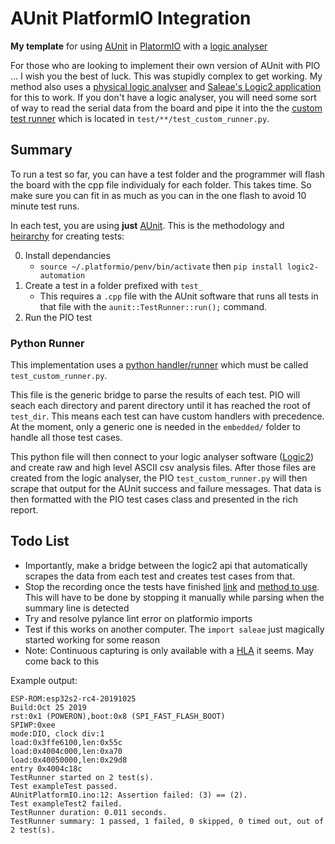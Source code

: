 # AUnit PlatformIO Integration

**My template** for using [AUnit](https://github.com/bxparks/AUnit) in [PlatormIO](https://platformio.org/) with a [logic analyser](https://core-electronics.com.au/usb-logic-analyzer-24mhz-8-channel.html)

For those who are looking to implement their own version of AUnit with PIO ... I wish you the best of luck. This was stupidly complex to get working. My method also uses a [physical logic analyser](https://core-electronics.com.au/usb-logic-analyzer-24mhz-8-channel.html) and [Saleae's Logic2 application](https://www.saleae.com/pages/downloads?srsltid=AfmBOop1eoIiGSyJggODsT0lgRuMeX46d3sEPPDvJscgZumQkeUSdmga) for this to work. If you don't have a logic analyser, you will need some sort of way to read the serial data from the board and pipe it into the the [custom test runner](https://docs.platformio.org/en/latest/advanced/unit-testing/frameworks/custom/runner.html) which is located in `test/**/test_custom_runner.py`.

## Summary

To run a test so far, you can have a test folder and the programmer will flash the board with the cpp file individualy for each folder. This takes time. So make sure you can fit in as much as you can in the one flash to avoid 10 minute test runs. 

In each test, you are using **just** [AUnit](https://github.com/bxparks/AUnit). This is the methodology and [heirarchy](https://docs.platformio.org/en/latest/advanced/unit-testing/structure/hierarchy.html) for creating tests:

0. Install dependancies
    - `source ~/.platformio/penv/bin/activate` then  `pip install logic2-automation`
1. Create a test in a folder prefixed with `test_`
    - This requires a `.cpp` file with the AUnit software that runs all tests in that file with the `aunit::TestRunner::run();` command.
2. Run the PIO test

### Python Runner

This implementation uses a [python handler/runner](https://docs.platformio.org/en/latest/advanced/unit-testing/frameworks/custom/runner.html) which must be called `test_custom_runner.py`. 

This file is the generic bridge to parse the results of each test. PIO will seach each directory and parent directory until it has reached the root of `test_dir`. This means each test can have custom handlers with precedence. At the moment, only a generic one is needed in the `embedded/` folder to handle all those test cases.

This python file will then connect to your logic analyser software ([Logic2](https://saleae.github.io/logic2-automation/index.html)) and create raw and high level ASCII csv analysis files. After those files are created from the logic analyser, the PIO `test_custom_runner.py` will then scrape that output for the AUnit success and failure messages. That data is then formatted with the PIO test cases class and presented in the rich report. 

## Todo List


- Importantly, make a bridge between the logic2 api that automatically scrapes the data from each test and creates test cases from that.
- Stop the recording once the tests have finished [link](https://saleae.github.io/logic2-automation/automation.html#saleae.automation.CaptureConfiguration) and [method to use](https://saleae.github.io/logic2-automation/automation.html#manualcapturemode). This will have to be done by stopping it manually while parsing when the summary line is detected
- Try and resolve pylance lint error on platformio imports
- Test if this works on another computer. The `import saleae` just magically started working for some reason
- Note: Continuous capturing is only available with a [HLA](https://github.com/saleae/logic2-automation/issues/4) it seems. May come back to this 

Example output:

```
ESP-ROM:esp32s2-rc4-20191025
Build:Oct 25 2019
rst:0x1 (POWERON),boot:0x8 (SPI_FAST_FLASH_BOOT)
SPIWP:0xee
mode:DIO, clock div:1
load:0x3ffe6100,len:0x55c
load:0x4004c000,len:0xa70
load:0x40050000,len:0x29d8
entry 0x4004c18c
TestRunner started on 2 test(s).
Test exampleTest passed.
AUnitPlatformIO.ino:12: Assertion failed: (3) == (2).
Test exampleTest2 failed.
TestRunner duration: 0.011 seconds.
TestRunner summary: 1 passed, 1 failed, 0 skipped, 0 timed out, out of 2 test(s).

```